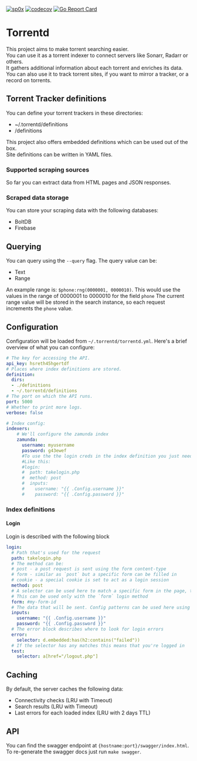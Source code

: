 [![sp0x](https://circleci.com/gh/sp0x/torrentd.svg?style=shield)](https://circleci.com/gh/sp0x/torrentd)
[![codecov](https://codecov.io/gh/sp0x/torrentd/branch/master/graph/badge.svg)](https://codecov.io/gh/sp0x/torrentd)
[![Go Report Card](https://goreportcard.com/badge/github.com/sp0x/torrentd)](https://goreportcard.com/report/github.com/sp0x/torrentd)

# Torrentd
This project aims to make torrent searching easier.  
You can use it as a torrent indexer to connect servers like Sonarr, Radarr or others.    
It gathers additional information about each torrent and enriches its data.   
You can also use it to track torrent sites, if you want to mirror a tracker, or a record on torrents.

## Torrent Tracker definitions
You can define your torrent trackers in these directories:
- ~/.torrentd/definitions
- <currentDirectory>/definitions

This project also offers embedded definitions which can be used out of the box.  
Site definitions can be written in YAML files.

### Supported scraping sources
So far you can extract data from HTML pages and JSON responses.

### Scraped data storage
You can store your scraping data with the following databases:
 - BoltDB
 - Firebase

## Querying

You can query using the `--query` flag.
The query value can be:

- Text
- Range

An example range is: `$phone:rng(0000001, 0000010)`.
This would use the values in the range of 0000001 to 0000010 for the field `phone`
The current range value will be stored in the search instance, so each request increments the `phone` value.

## Configuration

Configuration will be loaded from `~/.torrentd/torrentd.yml`.
Here's a brief overview of what you can configure:

```yaml
# The key for accessing the API.
api_key: hsreth45hgertdf
# Places where index definitions are stored.
definition:
  dirs:
  - ./definitions
  - ~/.torrentd/definitions
# The port on which the API runs.
port: 5000
# Whether to print more logs.
verbose: false

# Index config:
indexers:
    # We'll configure the zamunda index
    zamunda:
      username: myusername
      password: g43ewef
      #To use the the login creds in the index definition you just need to use them as a template in the login block.
      #Like this:
      #login:
      #  path: takelogin.php
      #  method: post
      #  inputs:
      #    username: "{{ .Config.username }}"
      #    password: "{{ .Config.password }}" 
```

### Index definitions
#### Login
Login is described with the following block
```yaml
login:
  # Path that's used for the request
  path: takelogin.php
  # The method can be:
  # post - a post request is sent using the form content-type
  # form - similar as `post` but a specific form can be filled in
  # cookie - a special cookie is set to act as a login session
  method: post
  # A selector can be used here to match a specific form in the page, that should be filled in
  # This can be used only with the `form` login method
  form: #my-form-id 
  # The data that will be sent. Config patterns can be used here using {{ .Config.<field-name> }}
  inputs:
    username: "{{ .Config.username }}"
    password: "{{ .Config.password }}"
  # The error block describes where to look for login errors
  error:
    selector: d.embedded:has(h2:contains("failed"))
  # If the selector has any matches this means that you're logged in
  test:
    selector: a[href="/logout.php"]

```

## Caching
By default, the server caches the following data:
- Connectivity checks (LRU with Timeout)
- Search results (LRU with Timeout)
- Last errors for each loaded index (LRU with 2 days TTL)


## API

You can find the swagger endpoint at `{hostname:port}/swagger/index.html`.  
To re-generate the swagger docs just run `make swagger`.
